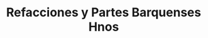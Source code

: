---
title: "Refacciones y Partes Barquenses Hnos"
url: /la-barca-jal/refacciones-y-partes-barquenses-hnos/
shop: Allgemein
---